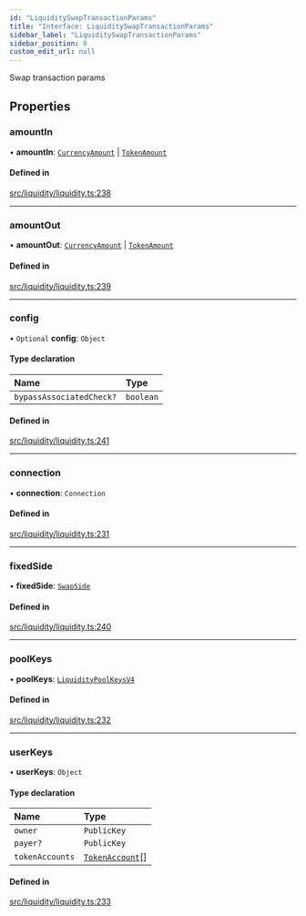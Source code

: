 ```yaml
---
id: "LiquiditySwapTransactionParams"
title: "Interface: LiquiditySwapTransactionParams"
sidebar_label: "LiquiditySwapTransactionParams"
sidebar_position: 0
custom_edit_url: null
---
```


Swap transaction params

## Properties

### amountIn

• **amountIn**: [`CurrencyAmount`](../classes/CurrencyAmount.md) \| [`TokenAmount`](../classes/TokenAmount.md)

#### Defined in

[src/liquidity/liquidity.ts:238](https://github.com/alpha-defi/raydium-sdk/blob/5597113/src/liquidity/liquidity.ts#L238)

___

### amountOut

• **amountOut**: [`CurrencyAmount`](../classes/CurrencyAmount.md) \| [`TokenAmount`](../classes/TokenAmount.md)

#### Defined in

[src/liquidity/liquidity.ts:239](https://github.com/alpha-defi/raydium-sdk/blob/5597113/src/liquidity/liquidity.ts#L239)

___

### config

• `Optional` **config**: `Object`

#### Type declaration

| Name | Type |
| :------ | :------ |
| `bypassAssociatedCheck?` | `boolean` |

#### Defined in

[src/liquidity/liquidity.ts:241](https://github.com/alpha-defi/raydium-sdk/blob/5597113/src/liquidity/liquidity.ts#L241)

___

### connection

• **connection**: `Connection`

#### Defined in

[src/liquidity/liquidity.ts:231](https://github.com/alpha-defi/raydium-sdk/blob/5597113/src/liquidity/liquidity.ts#L231)

___

### fixedSide

• **fixedSide**: [`SwapSide`](../modules.md#swapside)

#### Defined in

[src/liquidity/liquidity.ts:240](https://github.com/alpha-defi/raydium-sdk/blob/5597113/src/liquidity/liquidity.ts#L240)

___

### poolKeys

• **poolKeys**: [`LiquidityPoolKeysV4`](../modules.md#liquiditypoolkeysv4)

#### Defined in

[src/liquidity/liquidity.ts:232](https://github.com/alpha-defi/raydium-sdk/blob/5597113/src/liquidity/liquidity.ts#L232)

___

### userKeys

• **userKeys**: `Object`

#### Type declaration

| Name | Type |
| :------ | :------ |
| `owner` | `PublicKey` |
| `payer?` | `PublicKey` |
| `tokenAccounts` | [`TokenAccount`](TokenAccount.md)[] |

#### Defined in

[src/liquidity/liquidity.ts:233](https://github.com/alpha-defi/raydium-sdk/blob/5597113/src/liquidity/liquidity.ts#L233)

